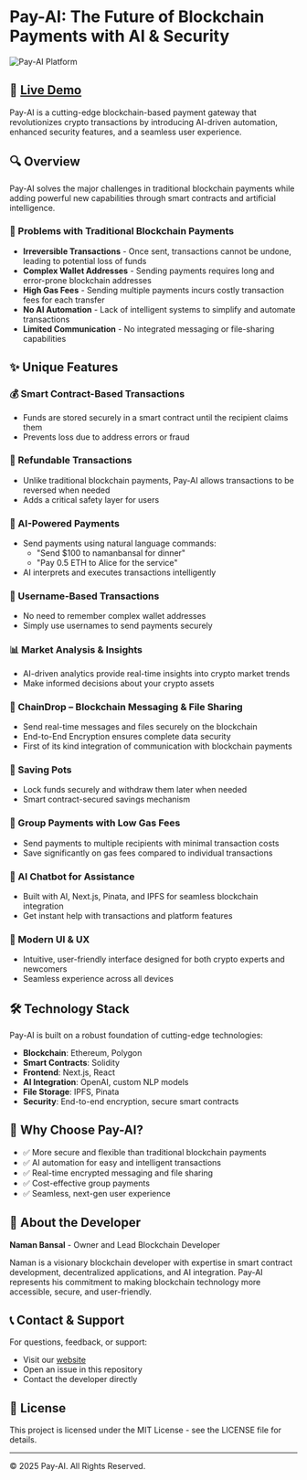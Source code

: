 # Pay-AI: The Future of Blockchain Payments with AI & Security

![Pay-AI Platform](https://sjc.microlink.io/lU7zWST8SdNx9YZgeVYJucYE5dpOlA0m67pjl2_67mmSVooYssWi6qZKAp5FE2A0YnkyVlwhAksm_HNkvW9h8Q.jpeg)

## 🚀 [Live Demo](https://pay-ai.vercel.app/)

Pay-AI is a cutting-edge blockchain-based payment gateway that revolutionizes crypto transactions by introducing AI-driven automation, enhanced security features, and a seamless user experience.

## 🔍 Overview

Pay-AI solves the major challenges in traditional blockchain payments while adding powerful new capabilities through smart contracts and artificial intelligence.

### 🚨 Problems with Traditional Blockchain Payments

- **Irreversible Transactions** - Once sent, transactions cannot be undone, leading to potential loss of funds
- **Complex Wallet Addresses** - Sending payments requires long and error-prone blockchain addresses
- **High Gas Fees** - Sending multiple payments incurs costly transaction fees for each transfer
- **No AI Automation** - Lack of intelligent systems to simplify and automate transactions
- **Limited Communication** - No integrated messaging or file-sharing capabilities

## ✨ Unique Features

### 💰 Smart Contract-Based Transactions
- Funds are stored securely in a smart contract until the recipient claims them
- Prevents loss due to address errors or fraud

### 🔄 Refundable Transactions
- Unlike traditional blockchain payments, Pay-AI allows transactions to be reversed when needed
- Adds a critical safety layer for users

### 🤖 AI-Powered Payments
- Send payments using natural language commands:
  - "Send $100 to namanbansal for dinner"
  - "Pay 0.5 ETH to Alice for the service"
- AI interprets and executes transactions intelligently

### 🔢 Username-Based Transactions
- No need to remember complex wallet addresses
- Simply use usernames to send payments securely

### 📊 Market Analysis & Insights
- AI-driven analytics provide real-time insights into crypto market trends
- Make informed decisions about your crypto assets

### 💬 ChainDrop – Blockchain Messaging & File Sharing
- Send real-time messages and files securely on the blockchain
- End-to-End Encryption ensures complete data security
- First of its kind integration of communication with blockchain payments

### 🔐 Saving Pots
- Lock funds securely and withdraw them later when needed
- Smart contract-secured savings mechanism

### 👥 Group Payments with Low Gas Fees
- Send payments to multiple recipients with minimal transaction costs
- Save significantly on gas fees compared to individual transactions

### 🤖 AI Chatbot for Assistance
- Built with AI, Next.js, Pinata, and IPFS for seamless blockchain integration
- Get instant help with transactions and platform features

### 🎨 Modern UI & UX
- Intuitive, user-friendly interface designed for both crypto experts and newcomers
- Seamless experience across all devices

## 🛠️ Technology Stack

Pay-AI is built on a robust foundation of cutting-edge technologies:

- **Blockchain**: Ethereum, Polygon
- **Smart Contracts**: Solidity
- **Frontend**: Next.js, React
- **AI Integration**: OpenAI, custom NLP models
- **File Storage**: IPFS, Pinata
- **Security**: End-to-end encryption, secure smart contracts

## 🔮 Why Choose Pay-AI?

- ✅ More secure and flexible than traditional blockchain payments
- ✅ AI automation for easy and intelligent transactions
- ✅ Real-time encrypted messaging and file sharing
- ✅ Cost-effective group payments
- ✅ Seamless, next-gen user experience

## 🧠 About the Developer

**Naman Bansal** - Owner and Lead Blockchain Developer

Naman is a visionary blockchain developer with expertise in smart contract development, decentralized applications, and AI integration. Pay-AI represents his commitment to making blockchain technology more accessible, secure, and user-friendly.

## 📞 Contact & Support

For questions, feedback, or support:
- Visit our [website](https://pay-ai.vercel.app/)
- Open an issue in this repository
- Contact the developer directly

## 📜 License

This project is licensed under the MIT License - see the LICENSE file for details.

---

© 2025 Pay-AI. All Rights Reserved.